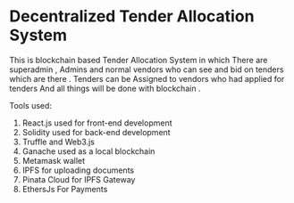 # Decentralized Tender Allocation System 
This is blockchain based Tender Allocation System in which There are superadmin , Admins and normal vendors who can see and bid on tenders which are there . Tenders can be Assigned to vendors who had applied for tenders And all things will  be done with blockchain . 

Tools used:
1. React.js used for front-end development
2. Solidity used for back-end development
3. Truffle and Web3.js
4. Ganache used as a local blockchain
5. Metamask wallet
6. IPFS for uploading documents
7. Pinata Cloud for IPFS Gateway
8. EthersJs For Payments 

